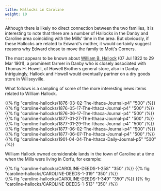 ```yaml
---
title: Hallocks in Caroline
weight: 10
---
```


Although there is likely no direct connection between the two families, it is interesting to note that there are a number of Hallocks in the Danby and Caroline area coinciding with the Mills' time in the area. But obviously, if these Hallocks are related to Edward's mother, it would certainly suggest reasons why Edward chose to move the family to Mott's Corners.

<!--more-->

The most appears to be known about [William B. Hallock](https://www.findagrave.com/memorial/66471939/william-b-hallock) (07 Jul 1822 to 29 Mar 1901), a prominent farmer in Danby who is closely associated with Thomas H. Howell, of Howell Brothers general store, also in Danby. Intriguingly, Hallock and Howell would eventually partner on a dry goods store in Willseyville.

What follows is a sampling of some of the more interesting news items related to William Hallock.

{{% fig "caroline-hallocks/1876-03-02-The-Ithaca-Journal-p4" "500" /%}}
{{% fig "caroline-hallocks/1876-05-17-The-Ithaca-Journal-p4" "500" /%}}
{{% fig "caroline-hallocks/1876-06-17-The-Ithaca-Journal-p4" "500" /%}}
{{% fig "caroline-hallocks/1877-01-27-The-Ithaca-Journal-p4" "500" /%}}
{{% fig "caroline-hallocks/1877-01-29-The-Ithaca-Journal-p4" "500" /%}}
{{% fig "caroline-hallocks/1877-06-02-The-Ithaca-Journal-p4" "500" /%}}
{{% fig "caroline-hallocks/1877-06-07-The-Ithaca-Journal-p4" "500" /%}}
{{% fig "caroline-hallocks/1901-04-04-The-Ithaca-Daily-Journal-p5" "500" /%}}

William Hallock owned considerable lands in the town of Caroline at a time when the Mills were living in Corfu, for example:

<div class="cols">
{{% fig "caroline-hallocks/CAROLINE-DEEDS-1-258" "350" /%}}
{{% fig "caroline-hallocks/CAROLINE-DEEDS-1-319" "350" /%}}
</div>

<div class="cols">
{{% fig "caroline-hallocks/CAROLINE-DEEDS-1-349" "350" /%}}
{{% fig "caroline-hallocks/CAROLINE-DEEDS-1-513" "350" /%}}
</div>
